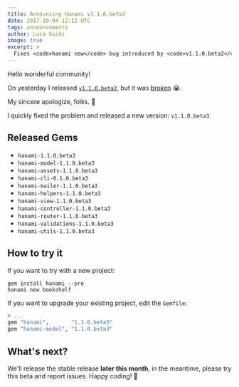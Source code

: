```yaml
---
title: Announcing Hanami v1.1.0.beta3
date: 2017-10-04 12:12 UTC
tags: announcements
author: Luca Guidi
image: true
excerpt: >
  Fixes <code>hanami new</code> bug introduced by <code>v1.1.0.beta2</code>
---
```


Hello wonderful community!

On yesterday I released [`v1.1.0.beta2`](/blog/2017/10/03/announcing-hanami-110-beta2.html), but it was [broken](https://github.com/hanami/hanami/issues/838) 😭.

My sincere apologize, folks. 🙏

I quickly fixed the problem and released a new version: `v1.1.0.beta3`.

## Released Gems

  * `hanami-1.1.0.beta3`
  * `hanami-model-1.1.0.beta3`
  * `hanami-assets-1.1.0.beta3`
  * `hanami-cli-0.1.0.beta3`
  * `hanami-mailer-1.1.0.beta3`
  * `hanami-helpers-1.1.0.beta3`
  * `hanami-view-1.1.0.beta3`
  * `hamami-controller-1.1.0.beta3`
  * `hanami-router-1.1.0.beta3`
  * `hanami-validations-1.1.0.beta3`
  * `hanami-utils-1.1.0.beta3`

## How to try it

If you want to try with a new project:

```shell
gem install hanami --pre
hanami new bookshelf
```

If you want to upgrade your existing project, edit the `Gemfile`:

```ruby
# ...
gem "hanami",       "1.1.0.beta3"
gem "hanami-model", "1.1.0.beta3"
```

## What's next?

We'll release the stable release **later this month**, in the meantime, please try this beta and report issues.
Happy coding! 🌸
